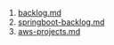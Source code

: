 

1. [backlog.md](./backlog.md)
2. [springboot-backlog.md](./springboot-backlog.md)
3. [aws-projects.md](./aws-projects.md)